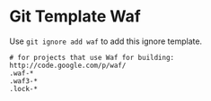Git Template Waf
===

Use `git ignore add waf` to add this ignore template.

```
# for projects that use Waf for building: http://code.google.com/p/waf/
.waf-*
.waf3-*
.lock-*
```
